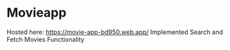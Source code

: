 # Movieapp

Hosted here: https://movie-app-bd950.web.app/
Implemented Search and Fetch Movies Functionality
